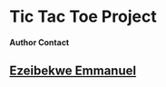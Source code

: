 # Tic Tac Toe Project


#### Author Contact
## [Ezeibekwe Emmanuel](https://twitter.com/Ezeibekweemma)
